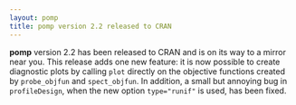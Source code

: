 ```yaml
---
layout: pomp
title: pomp version 2.2 released to CRAN
---
```


**pomp** version 2.2 has been released to CRAN and is on its way to a mirror near you.
This release adds one new feature: it is now possible to create diagnostic plots by calling `plot` directly on the objective functions created by `probe_objfun` and `spect_objfun`.
In addition, a small but annoying bug in `profileDesign`, when the new option `type="runif"` is used, has been fixed.
